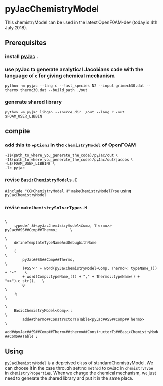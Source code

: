 # pyJacChemistryModel
This chemistryModel can be used in the latest OpenFOAM-dev (today is 4th July 2018).
## Prerequisites
### install [pyJac](https://github.com/SLACKHA/pyJac) .
### use pyJac to generate analytical Jacobians code with the language of `c` for giving chemical mechanism.
```python -m pyjac --lang c --last_species N2 --input grimech30.dat --thermo thermo30.dat --build_path ./out```
### generate shared library
```python -m pyjac.libgen --source_dir ./out --lang c -out $FOAM_USER_LIBBIN```

## compile
### add this to `options` in the `chemistryModel` of OpenFOAM
```
-I$(path_to_where_you_generate_the_code)/pyJac/out \
-I$(path_to_where_you_generate_the_code)/pyJac/out/jacobs \
-L$(FOAM_USER_LIBBIN) \    
-lc_pyjac  
```
### revise `BasicChemistryModels.C`
```#include "CCMChemistryModel.H"```
`makeChemistryModelType` using `pyJacChemistryModel`
### revise `makeChemistrySolverTypes.H`
```
                                                                                \
    typedef SS<pyJacChemistryModel<Comp, Thermo>> pyJac##SS##Comp##Thermo;      \
                                                                                \
    defineTemplateTypeNameAndDebugWithName                                      \
    (                                                                           \
        pyJac##SS##Comp##Thermo,                                                \
        (#SS"<" + word(pyJacChemistryModel<Comp, Thermo>::typeName_()) + "<"    \
        + word(Comp::typeName_()) + "," + Thermo::typeName() + ">>").c_str(),   \
        0                                                                       \
    );                                                                          \
                                                                                \
    BasicChemistryModel<Comp>::                                                 \
        add##thermo##ConstructorToTable<pyJac##SS##Comp##Thermo>                \
        add##pyJac##SS##Comp##Thermo##thermo##ConstructorTo##BasicChemistryModel\
##Comp##Table_; 
```
## Using
`pyJacChemistryModel` is a depreived class of standardChemistryModel. We can choose it in the case through setting `method` to pyJac in `chemistryType` in `chemistryProperties`.
When we change the chemical mechanism, we just need to generate the shared library and put it in the same place.

